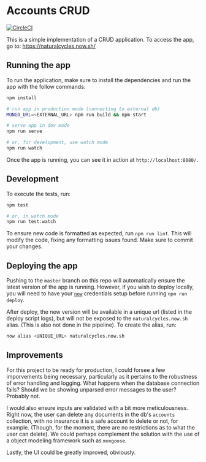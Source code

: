 # Accounts CRUD

[![CircleCI](https://circleci.com/gh/anikarni/challenge-submission/tree/master.svg?style=svg)](https://circleci.com/gh/anikarni/challenge-submission/tree/master)

This is a simple implementation of a CRUD application.
To access the app, go to: https://naturalcycles.now.sh/

## Running the app

To run the application, make sure to install the dependencies and run the
app with the follow commands:

```sh
npm install

# run app in production mode (connecting to external db)
MONGO_URL=<EXTERNAL_URL> npm run build && npm start

# serve app in dev mode
npm run serve

# or, for development, use watch mode
npm run watch
```

Once the app is running, you can see it in action at `http://localhost:8080/`.

## Development

To execute the tests, run:

```sh
npm test

# or, in watch mode
npm run test:watch
```

To ensure new code is formatted as expected, run `npm run lint`. This will
modify the code, fixing any formatting issues found. Make sure to commit your
changes.

## Deploying the app

Pushing to the `master` branch on this repo will automatically ensure the
latest version of the app is running. However, if you wish to deploy locally,
you will need to have your [`now`](https://zeit.co/now) credentials setup
before running `npm run deploy`.

After deploy, the new version will be available in a unique url (listed in the
deploy script logs), but will not be exposed to the `naturalcycles.now.sh`
alias. (This is also not done in the pipeline). To create the alias, run:

```sh
now alias <UNIQUE_URL> naturalcycles.now.sh
```

## Improvements

For this project to be ready for production, I could forsee a few imporvements
being necessary, particularly as it pertains to the robustness of error
handling and logging. What happens when the database connection fails? Should
we be showing unparsed error messages to the user? Probably not.

I would also ensure inputs are validated with a bit more meticulousness. Right
now, the user can delete any documents in the db's `accounts` collection, with
no insurance it is a safe account to delete or not, for example. (Though, for
the moment, there are no restrictions as to what the user can delete). We could
perhaps complement the solution with the use of a object modeling framework
such as `mongoose`.

Lastly, the UI could be greatly improved, obviously.
